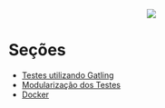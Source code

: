 <p align="center">
  <img src="images/gatlingBanner.png" >
</p>

# Seções

* [Testes utilizando Gatling](https://github.com/rwcosta/ScalaLearning/blob/main/Gatling%20Testes/simulation.md)
* [Modularização dos Testes](https://github.com/rwcosta/ScalaLearning/blob/main/Gatling%20Testes/modular.md)
* [Docker](https://github.com/rwcosta/ScalaLearning/blob/main/Gatling%20Testes/docker.md)